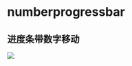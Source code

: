 # numberprogressbar
进度条带数字移动
---
![](http://od6ro0ups.bkt.clouddn.com/%E8%BF%9B%E5%BA%A6%E6%9D%A1.png)